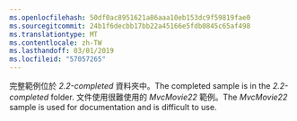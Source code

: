 ```yaml
---
ms.openlocfilehash: 50df0ac8951621a86aaa10eb153dc9f59819fae0
ms.sourcegitcommit: 24b1f6decbb17bb22a45166e5fdb0845c65af498
ms.translationtype: MT
ms.contentlocale: zh-TW
ms.lasthandoff: 03/01/2019
ms.locfileid: "57057265"
---
```

<span data-ttu-id="0a982-101">完整範例位於 *2.2-completed* 資料夾中。</span><span class="sxs-lookup"><span data-stu-id="0a982-101">The completed sample is in the *2.2-completed* folder.</span></span> <span data-ttu-id="0a982-102">文件使用很難使用的 *MvcMovie22* 範例。</span><span class="sxs-lookup"><span data-stu-id="0a982-102">The *MvcMovie22* sample is used for documentation and is difficult to use.</span></span>
